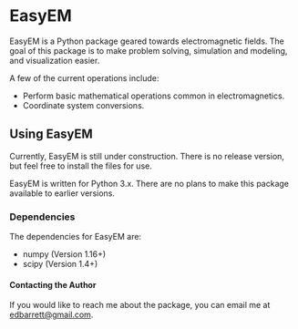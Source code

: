 # EasyEM

EasyEM is a Python package geared towards electromagnetic fields. The goal of this package is to make problem solving, simulation and modeling, and visualization easier.

A few of the current operations include:
 - Perform basic mathematical operations common in electromagnetics.
 - Coordinate system conversions.

## Using EasyEM

Currently, EasyEM is still under construction. There is no release version, but feel free to install the files for use.

EasyEM is written for Python 3.x. There are no plans to make this package available to earlier versions.

### Dependencies

The dependencies for EasyEM are:

 - numpy (Version 1.16+)
 - scipy (Version 1.4+)

 #### Contacting the Author

 If you would like to reach me about the package, you can email me at edbarrett@gmail.com.
